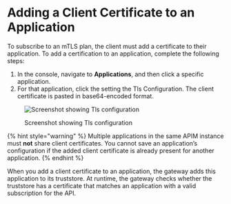 # Adding a Client Certificate to an Application

To subscribe to an mTLS plan, the client must add a certificate to their application. To add a certification to an application, complete the following steps:

1. In the console, navigate to **Applications**, and then click a specific application.
2. For that application, click the setting the Tls Configuration. The client certificate is pasted in base64-encoded format.

<figure><img src="https://lh7-qw.googleusercontent.com/docsz/AD_4nXc_4L_O2a7U3HCPit9I74v_II5gn7pS-l6uyix2fScJPMusOebtUTmmvHnjL5pVZwOIcKmiRxNOi8uZeumcZTNQzk7VzHhW7tdWZnWNMghyROnJlpbRfXfTkUypSZGmJ2iSejROejRLglgdC-feoXpL5C3G?key=PrMp2J0zWBtqrsqO75zcMw" alt="Screenshot showing Tls configuration"><figcaption><p>Screenshot showing Tls configuration</p></figcaption></figure>

{% hint style="warning" %}
Multiple applications in the same APIM instance must **not** share client certificates. You cannot save an application’s configuration if the added client certificate is already present for another application.
{% endhint %}

When you add a client certificate to an application, the gateway adds this application to its truststore. At runtime, the gateway checks whether the truststore has a certificate that matches an application with a valid subscription for the API.
